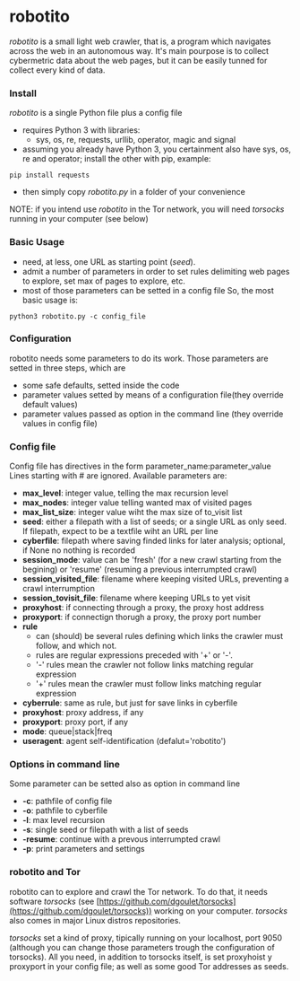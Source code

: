 # robotito
*robotito* is a small light web crawler, that is, a program which navigates across the web in an autonomous way. 
It's main pourpose is to collect cybermetric data about the web pages, but it can be easily tunned for collect 
every kind of data.
### Install
*robotito* is a single Python file plus a config file
- requires Python 3 with libraries:
  - sys, os, re, requests, urllib, operator, magic and signal 
- assuming you already have Python 3, you certainment also have sys, os, re and operator; install the other with pip, example:

`pip install requests`
- then simply copy *robotito.py* in a folder of your convenience

NOTE: if you intend use *robotito* in the Tor network, you will need *torsocks* running in your computer (see below)
### Basic Usage
- need, at less, one URL as starting point (*seed*). 
- admit a number of parameters in order to set rules delimiting web pages to explore, set max of pages to explore, etc.
- most of those parameters can be setted in a config file
So, the most basic usage is:

`python3 robotito.py -c config_file`

### Configuration
robotito needs some parameters to do its work. Those parameters are setted in three steps, which are

- some safe defaults, setted inside the code
- parameter values setted by means of a configuration file(they override default values)
- parameter values passed as option in the command line (they override values in config file)

### Config file
Config file has directives in the form parameter_name:parameter_value
Lines starting with # are ignored.
Available parameters are:

- **max_level**: integer value, telling the max recursion level
- **max_nodes**: integer value telling wanted max of visited pages
- **max_list_size**: integer value wiht the max size of to_visit list
- **seed**: either a filepath with a list of seeds; or a single URL as only seed. If filepath, expect to be a textfile wiht an URL per line
- **cyberfile**: filepath where saving finded links for later analysis; optional, if None no nothing is recorded
- **session_mode**: value can be 'fresh' (for a new crawl starting from the begining) or 'resume' (resuming a previous interrumpted crawl)
- **session_visited_file**: filename where keeping visited URLs, preventing a crawl interrumption
- **session_tovisit_file**: filename where keeping URLs to yet visit
- **proxyhost**: if connecting through a proxy, the proxy host address
- **proxyport**: if connectign thorugh a proxy, the proxy port number
- **rule**
    - can (should) be several rules defining which links the crawler must follow, and which not.
    - rules are regular expressions preceded with '+' or '-'. 
    - '-' rules mean the crawler not follow links matching regular expression
    - '+' rules mean the crawler must follow links matching regular expression
- **cyberrule**: same as rule, but just for save links in cyberfile
- **proxyhost**: proxy address, if any
- **proxyport**: proxy port, if any
- **mode**: queue|stack|freq
- **useragent**: agent self-identification (defalut='robotito')

### Options in command line
Some parameter can be setted also as option in command line

- **-c**: pathfile of config file
- **-o**: pathfile to cyberfile
- **-l**: max level recursion
- **-s**: single seed or filepath with a list of seeds
- **-resume**: continue with a prevous interrumpted crawl
- **-p**: print parameters and settings

### robotito and Tor
robotito can to explore and crawl the Tor network. To do that, it needs software *torsocks* (see [https://github.com/dgoulet/torsocks](https://github.com/dgoulet/torsocks)) working on your computer. *torsocks* also comes in major Linux distros repositories.

*torsocks* set a kind of proxy, tipically running on your localhost, port 9050 (although you can change those parameters trough the configuration of torsocks). All you need, in addition to torsocks itself, is set proxyhoist y proxyport in your config file; as well as some good Tor addresses as seeds.
